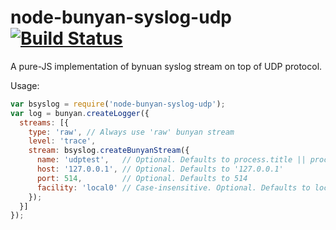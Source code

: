 # node-bunyan-syslog-udp [![Build Status](https://travis-ci.org/wikimedia/node-bunyan-syslog-udp.svg?branch=master)](https://travis-ci.org/wikimedia/node-bunyan-syslog-udp)
A pure-JS implementation of bynuan syslog stream on top of UDP protocol.

Usage:

```javascript
var bsyslog = require('node-bunyan-syslog-udp');
var log = bunyan.createLogger({
  streams: [{
    type: 'raw', // Always use 'raw' bunyan stream
    level: 'trace',
    stream: bsyslog.createBunyanStream({
      name: 'udptest',   // Optional. Defaults to process.title || process.argv[0]
      host: '127.0.0.1', // Optional. Defaults to '127.0.0.1'
      port: 514,         // Optional. Defaults to 514
      facility: 'local0' // Case-insensitive. Optional. Defaults to local0
    });
  }]
});
```
